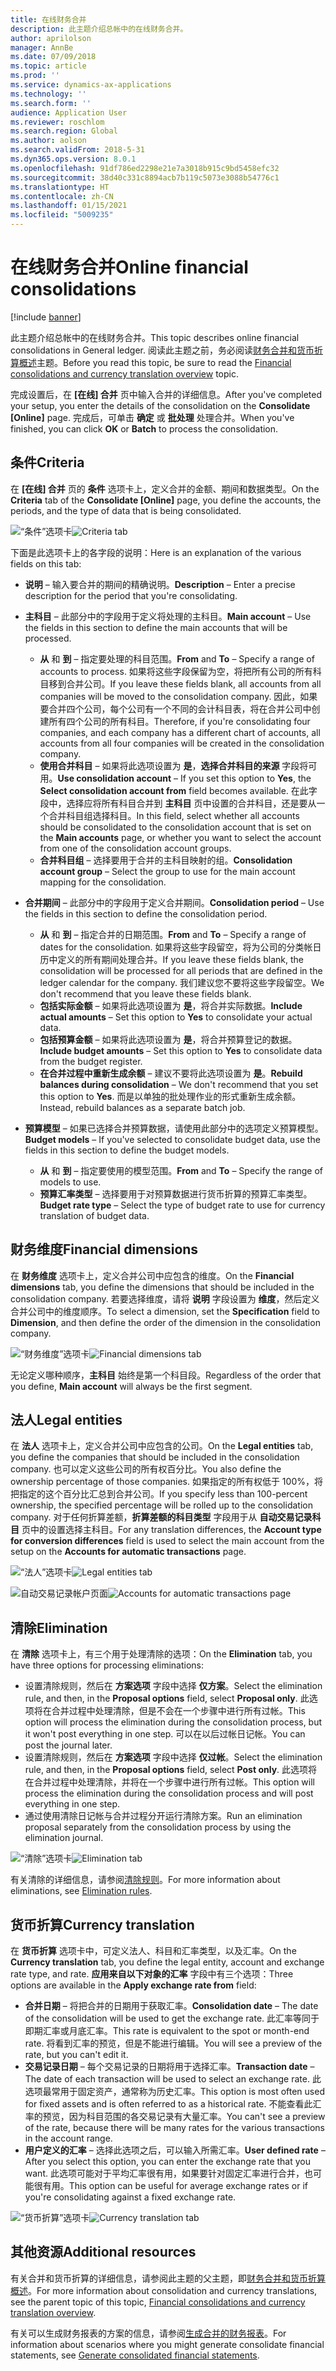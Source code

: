 ```yaml
---
title: 在线财务合并
description: 此主题介绍总帐中的在线财务合并。
author: aprilolson
manager: AnnBe
ms.date: 07/09/2018
ms.topic: article
ms.prod: ''
ms.service: dynamics-ax-applications
ms.technology: ''
ms.search.form: ''
audience: Application User
ms.reviewer: roschlom
ms.search.region: Global
ms.author: aolson
ms.search.validFrom: 2018-5-31
ms.dyn365.ops.version: 8.0.1
ms.openlocfilehash: 91df786ed2298e21e7a3018b915c9bd5458efc32
ms.sourcegitcommit: 38d40c331c8894acb7b119c5073e3088b54776c1
ms.translationtype: HT
ms.contentlocale: zh-CN
ms.lasthandoff: 01/15/2021
ms.locfileid: "5009235"
---
```

# <a name="online-financial-consolidations"></a><span data-ttu-id="94be5-103">在线财务合并</span><span class="sxs-lookup"><span data-stu-id="94be5-103">Online financial consolidations</span></span>

[!include [banner](../includes/banner.md)]

<span data-ttu-id="94be5-104">此主题介绍总帐中的在线财务合并。</span><span class="sxs-lookup"><span data-stu-id="94be5-104">This topic describes online financial consolidations in General ledger.</span></span> <span data-ttu-id="94be5-105">阅读此主题之前，务必阅读[财务合并和货币折算概述](financial-consolidations-currency-translation.md)主题。</span><span class="sxs-lookup"><span data-stu-id="94be5-105">Before you read this topic, be sure to read the [Financial consolidations and currency translation overview](financial-consolidations-currency-translation.md) topic.</span></span>

<span data-ttu-id="94be5-106">完成设置后，在 **[在线] 合并** 页中输入合并的详细信息。</span><span class="sxs-lookup"><span data-stu-id="94be5-106">After you've completed your setup, you enter the details of the consolidation on the **Consolidate [Online]** page.</span></span> <span data-ttu-id="94be5-107">完成后，可单击 **确定** 或 **批处理** 处理合并。</span><span class="sxs-lookup"><span data-stu-id="94be5-107">When you've finished, you can click **OK** or **Batch** to process the consolidation.</span></span>

## <a name="criteria"></a><span data-ttu-id="94be5-108">条件</span><span class="sxs-lookup"><span data-stu-id="94be5-108">Criteria</span></span>
<span data-ttu-id="94be5-109">在 **[在线] 合并** 页的 **条件** 选项卡上，定义合并的金额、期间和数据类型。</span><span class="sxs-lookup"><span data-stu-id="94be5-109">On the **Criteria** tab of the **Consolidate [Online]** page, you define the accounts, the periods, and the type of data that is being consolidated.</span></span>

<span data-ttu-id="94be5-110">![“条件”选项卡](./media/criteria-consolidate-online.png "“条件”选项卡")</span><span class="sxs-lookup"><span data-stu-id="94be5-110">![Criteria tab](./media/criteria-consolidate-online.png "Criteria tab")</span></span>

<span data-ttu-id="94be5-111">下面是此选项卡上的各字段的说明：</span><span class="sxs-lookup"><span data-stu-id="94be5-111">Here is an explanation of the various fields on this tab:</span></span>

- <span data-ttu-id="94be5-112">**说明** – 输入要合并的期间的精确说明。</span><span class="sxs-lookup"><span data-stu-id="94be5-112">**Description** – Enter a precise description for the period that you're consolidating.</span></span>
- <span data-ttu-id="94be5-113">**主科目** – 此部分中的字段用于定义将处理的主科目。</span><span class="sxs-lookup"><span data-stu-id="94be5-113">**Main account** – Use the fields in this section to define the main accounts that will be processed.</span></span>

    - <span data-ttu-id="94be5-114">**从** 和 **到** – 指定要处理的科目范围。</span><span class="sxs-lookup"><span data-stu-id="94be5-114">**From** and **To** – Specify a range of accounts to process.</span></span> <span data-ttu-id="94be5-115">如果将这些字段保留为空，将把所有公司的所有科目移到合并公司。</span><span class="sxs-lookup"><span data-stu-id="94be5-115">If you leave these fields blank, all accounts from all companies will be moved to the consolidation company.</span></span> <span data-ttu-id="94be5-116">因此，如果要合并四个公司，每个公司有一个不同的会计科目表，将在合并公司中创建所有四个公司的所有科目。</span><span class="sxs-lookup"><span data-stu-id="94be5-116">Therefore, if you're consolidating four companies, and each company has a different chart of accounts, all accounts from all four companies will be created in the consolidation company.</span></span>
    - <span data-ttu-id="94be5-117">**使用合并科目** – 如果将此选项设置为 **是**，**选择合并科目的来源** 字段将可用。</span><span class="sxs-lookup"><span data-stu-id="94be5-117">**Use consolidation account** – If you set this option to **Yes**, the **Select consolidation account from** field becomes available.</span></span> <span data-ttu-id="94be5-118">在此字段中，选择应将所有科目合并到 **主科目** 页中设置的合并科目，还是要从一个合并科目组选择科目。</span><span class="sxs-lookup"><span data-stu-id="94be5-118">In this field, select whether all accounts should be consolidated to the consolidation account that is set on the **Main accounts** page, or whether you want to select the account from one of the consolidation account groups.</span></span>
    - <span data-ttu-id="94be5-119">**合并科目组** – 选择要用于合并的主科目映射的组。</span><span class="sxs-lookup"><span data-stu-id="94be5-119">**Consolidation account group** – Select the group to use for the main account mapping for the consolidation.</span></span>

- <span data-ttu-id="94be5-120">**合并期间** – 此部分中的字段用于定义合并期间。</span><span class="sxs-lookup"><span data-stu-id="94be5-120">**Consolidation period** – Use the fields in this section to define the consolidation period.</span></span>

    - <span data-ttu-id="94be5-121">**从** 和 **到** – 指定合并的日期范围。</span><span class="sxs-lookup"><span data-stu-id="94be5-121">**From** and **To** – Specify a range of dates for the consolidation.</span></span> <span data-ttu-id="94be5-122">如果将这些字段留空，将为公司的分类帐日历中定义的所有期间处理合并。</span><span class="sxs-lookup"><span data-stu-id="94be5-122">If you leave these fields blank, the consolidation will be processed for all periods that are defined in the ledger calendar for the company.</span></span> <span data-ttu-id="94be5-123">我们建议您不要将这些字段留空。</span><span class="sxs-lookup"><span data-stu-id="94be5-123">We don't recommend that you leave these fields blank.</span></span>
    - <span data-ttu-id="94be5-124">**包括实际金额** – 如果将此选项设置为 **是**，将合并实际数据。</span><span class="sxs-lookup"><span data-stu-id="94be5-124">**Include actual amounts** – Set this option to **Yes** to consolidate your actual data.</span></span>
    - <span data-ttu-id="94be5-125">**包括预算金额** – 如果将此选项设置为 **是**，将合并预算登记的数据。</span><span class="sxs-lookup"><span data-stu-id="94be5-125">**Include budget amounts** – Set this option to **Yes** to consolidate data from the budget register.</span></span>
    - <span data-ttu-id="94be5-126">**在合并过程中重新生成余额** – 建议不要将此选项设置为 **是**。</span><span class="sxs-lookup"><span data-stu-id="94be5-126">**Rebuild balances during consolidation** – We don't recommend that you set this option to **Yes**.</span></span> <span data-ttu-id="94be5-127">而是以单独的批处理作业的形式重新生成余额。</span><span class="sxs-lookup"><span data-stu-id="94be5-127">Instead, rebuild balances as a separate batch job.</span></span>

- <span data-ttu-id="94be5-128">**预算模型** – 如果已选择合并预算数据，请使用此部分中的选项定义预算模型。</span><span class="sxs-lookup"><span data-stu-id="94be5-128">**Budget models** – If you've selected to consolidate budget data, use the fields in this section to define the budget models.</span></span>

    - <span data-ttu-id="94be5-129">**从** 和 **到** – 指定要使用的模型范围。</span><span class="sxs-lookup"><span data-stu-id="94be5-129">**From** and **To** – Specify the range of models to use.</span></span>
    - <span data-ttu-id="94be5-130">**预算汇率类型** – 选择要用于对预算数据进行货币折算的预算汇率类型。</span><span class="sxs-lookup"><span data-stu-id="94be5-130">**Budget rate type** – Select the type of budget rate to use for currency translation of budget data.</span></span>

## <a name="financial-dimensions"></a><span data-ttu-id="94be5-131">财务维度</span><span class="sxs-lookup"><span data-stu-id="94be5-131">Financial dimensions</span></span>
<span data-ttu-id="94be5-132">在 **财务维度** 选项卡上，定义合并公司中应包含的维度。</span><span class="sxs-lookup"><span data-stu-id="94be5-132">On the **Financial dimensions** tab, you define the dimensions that should be included in the consolidation company.</span></span> <span data-ttu-id="94be5-133">若要选择维度，请将 **说明** 字段设置为 **维度**，然后定义合并公司中的维度顺序。</span><span class="sxs-lookup"><span data-stu-id="94be5-133">To select a dimension, set the **Specification** field to **Dimension**, and then define the order of the dimension in the consolidation company.</span></span>

<span data-ttu-id="94be5-134">![“财务维度”选项卡](./media/financial-dimensions-cons.png "“财务维度”选项卡")</span><span class="sxs-lookup"><span data-stu-id="94be5-134">![Financial dimensions tab](./media/financial-dimensions-cons.png "Financial dimensions tab")</span></span>

<span data-ttu-id="94be5-135">无论定义哪种顺序，**主科目** 始终是第一个科目段。</span><span class="sxs-lookup"><span data-stu-id="94be5-135">Regardless of the order that you define, **Main account** will always be the first segment.</span></span>

## <a name="legal-entities"></a><span data-ttu-id="94be5-136">法人</span><span class="sxs-lookup"><span data-stu-id="94be5-136">Legal entities</span></span>
<span data-ttu-id="94be5-137">在 **法人** 选项卡上，定义合并公司中应包含的公司。</span><span class="sxs-lookup"><span data-stu-id="94be5-137">On the **Legal entities** tab, you define the companies that should be included in the consolidation company.</span></span> <span data-ttu-id="94be5-138">也可以定义这些公司的所有权百分比。</span><span class="sxs-lookup"><span data-stu-id="94be5-138">You also define the ownership percentage of those companies.</span></span> <span data-ttu-id="94be5-139">如果指定的所有权低于 100%，将把指定的这个百分比汇总到合并公司。</span><span class="sxs-lookup"><span data-stu-id="94be5-139">If you specify less than 100-percent ownership, the specified percentage will be rolled up to the consolidation company.</span></span> <span data-ttu-id="94be5-140">对于任何折算差额，**折算差额的科目类型** 字段用于从 **自动交易记录科目** 页中的设置选择主科目。</span><span class="sxs-lookup"><span data-stu-id="94be5-140">For any translation differences, the **Account type for conversion differences** field is used to select the main account from the setup on the **Accounts for automatic transactions** page.</span></span>

<span data-ttu-id="94be5-141">![“法人”选项卡](./media/legal-entities-cons.png "“法人”选项卡")</span><span class="sxs-lookup"><span data-stu-id="94be5-141">![Legal entities tab](./media/legal-entities-cons.png "Legal entities tab")</span></span>

<span data-ttu-id="94be5-142">![自动交易记录帐户页面](./media/accounts-for-automatic-cons.png "自动交易记录帐户页面")</span><span class="sxs-lookup"><span data-stu-id="94be5-142">![Accounts for automatic transactions page](./media/accounts-for-automatic-cons.png "Accounts for automatic transactions page")</span></span>

## <a name="elimination"></a><span data-ttu-id="94be5-143">清除</span><span class="sxs-lookup"><span data-stu-id="94be5-143">Elimination</span></span>
<span data-ttu-id="94be5-144">在 **清除** 选项卡上，有三个用于处理清除的选项：</span><span class="sxs-lookup"><span data-stu-id="94be5-144">On the **Elimination** tab, you have three options for processing eliminations:</span></span>

- <span data-ttu-id="94be5-145">设置清除规则，然后在 **方案选项** 字段中选择 **仅方案**。</span><span class="sxs-lookup"><span data-stu-id="94be5-145">Select the elimination rule, and then, in the **Proposal options** field, select **Proposal only**.</span></span> <span data-ttu-id="94be5-146">此选项将在合并过程中处理清除，但是不会在一个步骤中进行所有过帐。</span><span class="sxs-lookup"><span data-stu-id="94be5-146">This option will process the elimination during the consolidation process, but it won't post everything in one step.</span></span> <span data-ttu-id="94be5-147">可以在以后过帐日记帐。</span><span class="sxs-lookup"><span data-stu-id="94be5-147">You can post the journal later.</span></span>
- <span data-ttu-id="94be5-148">设置清除规则，然后在 **方案选项** 字段中选择 **仅过帐**。</span><span class="sxs-lookup"><span data-stu-id="94be5-148">Select the elimination rule, and then, in the **Proposal options** field, select **Post only**.</span></span> <span data-ttu-id="94be5-149">此选项将在合并过程中处理清除，并将在一个步骤中进行所有过帐。</span><span class="sxs-lookup"><span data-stu-id="94be5-149">This option will process the elimination during the consolidation process and will post everything in one step.</span></span>
- <span data-ttu-id="94be5-150">通过使用清除日记帐与合并过程分开运行清除方案。</span><span class="sxs-lookup"><span data-stu-id="94be5-150">Run an elimination proposal separately from the consolidation process by using the elimination journal.</span></span>

<span data-ttu-id="94be5-151">![“清除”选项卡](./media/elimination-cons-onl.png "“清除”选项卡")</span><span class="sxs-lookup"><span data-stu-id="94be5-151">![Elimination tab](./media/elimination-cons-onl.png "Elimination tab")</span></span>

<span data-ttu-id="94be5-152">有关清除的详细信息，请参阅[清除规则](./elimination-rules.md)。</span><span class="sxs-lookup"><span data-stu-id="94be5-152">For more information about eliminations, see [Elimination rules](./elimination-rules.md).</span></span>

## <a name="currency-translation"></a><span data-ttu-id="94be5-153">货币折算</span><span class="sxs-lookup"><span data-stu-id="94be5-153">Currency translation</span></span>
<span data-ttu-id="94be5-154">在 **货币折算** 选项卡中，可定义法人、科目和汇率类型，以及汇率。</span><span class="sxs-lookup"><span data-stu-id="94be5-154">On the **Currency translation** tab, you define the legal entity, account and exchange rate type, and rate.</span></span> <span data-ttu-id="94be5-155">**应用来自以下对象的汇率** 字段中有三个选项：</span><span class="sxs-lookup"><span data-stu-id="94be5-155">Three options are available in the **Apply exchange rate from** field:</span></span>

- <span data-ttu-id="94be5-156">**合并日期** – 将把合并的日期用于获取汇率。</span><span class="sxs-lookup"><span data-stu-id="94be5-156">**Consolidation date** – The date of the consolidation will be used to get the exchange rate.</span></span> <span data-ttu-id="94be5-157">此汇率等同于即期汇率或月底汇率。</span><span class="sxs-lookup"><span data-stu-id="94be5-157">This rate is equivalent to the spot or month-end rate.</span></span> <span data-ttu-id="94be5-158">将看到汇率的预览，但是不能进行编辑。</span><span class="sxs-lookup"><span data-stu-id="94be5-158">You will see a preview of the rate, but you can't edit it.</span></span>
- <span data-ttu-id="94be5-159">**交易记录日期**  – 每个交易记录的日期将用于选择汇率。</span><span class="sxs-lookup"><span data-stu-id="94be5-159">**Transaction date** – The date of each transaction will be used to select an exchange rate.</span></span> <span data-ttu-id="94be5-160">此选项最常用于固定资产，通常称为历史汇率。</span><span class="sxs-lookup"><span data-stu-id="94be5-160">This option is most often used for fixed assets and is often referred to as a historical rate.</span></span> <span data-ttu-id="94be5-161">不能查看此汇率的预览，因为科目范围的各交易记录有大量汇率。</span><span class="sxs-lookup"><span data-stu-id="94be5-161">You can't see a preview of the rate, because there will be many rates for the various transactions in the account range.</span></span>
- <span data-ttu-id="94be5-162">**用户定义的汇率** – 选择此选项之后，可以输入所需汇率。</span><span class="sxs-lookup"><span data-stu-id="94be5-162">**User defined rate** – After you select this option, you can enter the exchange rate that you want.</span></span> <span data-ttu-id="94be5-163">此选项可能对于平均汇率很有用，如果要针对固定汇率进行合并，也可能很有用。</span><span class="sxs-lookup"><span data-stu-id="94be5-163">This option can be useful for average exchange rates or if you're consolidating against a fixed exchange rate.</span></span>

<span data-ttu-id="94be5-164">![“货币折算”选项卡](./media/currency-translation-cons-online.png "“货币折算”选项卡")</span><span class="sxs-lookup"><span data-stu-id="94be5-164">![Currency translation tab](./media/currency-translation-cons-online.png "Currency translation tab")</span></span>

## <a name="additional-resources"></a><span data-ttu-id="94be5-165">其他资源</span><span class="sxs-lookup"><span data-stu-id="94be5-165">Additional resources</span></span>

<span data-ttu-id="94be5-166">有关合并和货币折算的详细信息，请参阅此主题的父主题，即[财务合并和货币折算概述](./financial-consolidations-currency-translation.md)。</span><span class="sxs-lookup"><span data-stu-id="94be5-166">For more information about consolidation and currency translations, see the parent topic of this topic, [Financial consolidations and currency translation overview](./financial-consolidations-currency-translation.md).</span></span>

<span data-ttu-id="94be5-167">有关可以生成财务报表的方案的信息，请参阅[生成合并的财务报表](./generating-consolidated-financial-statements.md)。</span><span class="sxs-lookup"><span data-stu-id="94be5-167">For information about scenarios where you might generate consolidate financial statements, see [Generate consolidated financial statements](./generating-consolidated-financial-statements.md).</span></span>
